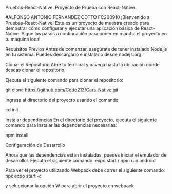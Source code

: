 Pruebas-React-Native: Proyecto de Prueba con React-Native.


#ALFONSO ANTONIO FERNANDEZ COTTO FC200910
¡Bienvenido a Pruebas-React-Native! Este es un proyecto de muestra creado para demostrar cómo configurar y ejecutar una aplicación básica de React-Native. Sigue los pasos a continuación para poner en marcha el proyecto en tu máquina local.

Requisitos Previos
Antes de comenzar, asegúrate de tener instalado Node.js en tu sistema. Puedes descargarlo e instalarlo desde nodejs.org.

Clonar el Repositorio
Abre tu terminal y navega hasta la ubicación donde deseas clonar el repositorio.

Ejecuta el siguiente comando para clonar el repositorio:

git clone https://github.com/Cotto213/Cars-Native.git

Ingresa al directorio del proyecto usando el comando:

cd init

Instalar dependencias
En el directorio del proyecto, ejecuta el siguiente comando para instalar las dependencias necesarias:

npm install

Configuración de Desarrollo

Ahora que las dependencias están instaladas, puedes iniciar el emulador de desarrollol. Ejecuta el siguiente comando:
expo start / npm run android

Para ver el proyecto utilizando Webpack debe correr el siguiente comando:
npx  expo start -c

y seleccionar la opción W para abrir el proyecto en webpack
